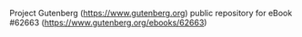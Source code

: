Project Gutenberg (https://www.gutenberg.org) public repository for eBook #62663 (https://www.gutenberg.org/ebooks/62663)
